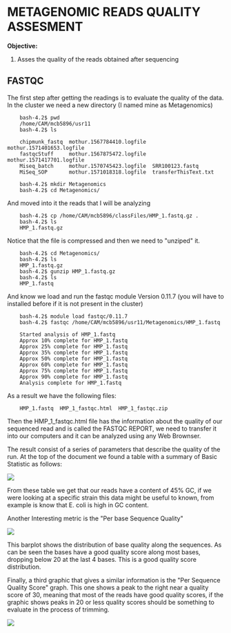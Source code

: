 # METAGENOMIC READS QUALITY ASSESMENT

**Objective:**

1. Asses the quality of the reads obtained after sequencing 

## FASTQC

The first step after getting the readings is to evaluate the quality of the data. 
In the cluster we need a new directory (I named mine as Metagenomics)


        bash-4.2$ pwd
        /home/CAM/mcb5896/usr11
        bash-4.2$ ls
        
        chipmunk_fastq  mothur.1567784410.logfile  mothur.1571401653.logfile
        fastqcStuff     mothur.1567875472.logfile  mothur.1571417701.logfile
        Miseq_batch     mothur.1570745423.logfile  SRR100123.fastq
        MiSeq_SOP       mothur.1571018318.logfile  transferThisText.txt
        
        bash-4.2$ mkdir Metagenomics
        bash-4.2$ cd Metagenomics/

  And moved into it the reads that I will be analyzing
  
       
        bash-4.2$ cp /home/CAM/mcb5896/classFiles/HMP_1.fastq.gz .
        bash-4.2$ ls
        HMP_1.fastq.gz
        
Notice that the file is compressed and then we need to "unziped" it.


        bash-4.2$ cd Metagenomics/
        bash-4.2$ ls
        HMP_1.fastq.gz
        bash-4.2$ gunzip HMP_1.fastq.gz
        bash-4.2$ ls
        HMP_1.fastq

And know we load and run the fastqc module Version 0.11.7 (you will have to installed before if it is not present in the cluster)

        bash-4.2$ module load fastqc/0.11.7
        bash-4.2$ fastqc /home/CAM/mcb5896/usr11/Metagenomics/HMP_1.fastq
      
        Started analysis of HMP_1.fastq
        Approx 10% complete for HMP_1.fastq
        Approx 25% complete for HMP_1.fastq
        Approx 35% complete for HMP_1.fastq
        Approx 50% complete for HMP_1.fastq
        Approx 60% complete for HMP_1.fastq
        Approx 75% complete for HMP_1.fastq
        Approx 90% complete for HMP_1.fastq
        Analysis complete for HMP_1.fastq

As a result we have the following files:

        HMP_1.fastq  HMP_1_fastqc.html  HMP_1_fastqc.zip

Then the HMP_1_fastqc.html file has the information about the quality of our sequenced read and is called the FASTQC REPORT, we need to transfer it into our computers and it can be analyzed using any Web Brownser.

The result consist of a series of parameters that describe the quality of the run.
At the top of the document we found a table with a summary of Basic Statistic as follows:

<p center>
<img src=nt2_1.jpg />
</p>

From these table we get that our reads have a content of 45% GC, if we were looking at a specific strain this data might be useful to known, from example is know that E. coli is high in GC content.

Another Interesting metric is the "Per base Sequence Quality"

<p center>
<img src=nt2_2.jpg />
</p>

This barplot shows the distribution of base quality along the sequences. As can be seen the bases have a good quality score along most bases, dropping below 20 at the last 4 bases. This is a good quality score distribution.

Finally, a third graphic that gives a similar information is the "Per Sequence Quality Score" graph. This one shows a peak to the right near a quality score of 30, meaning that most of the reads have good quality scores,  if the graphic shows peaks in 20 or less quality scores should be something to evaluate in the process of trimming.

<p center>
<img src=nt2_3.jpg />
</p>







